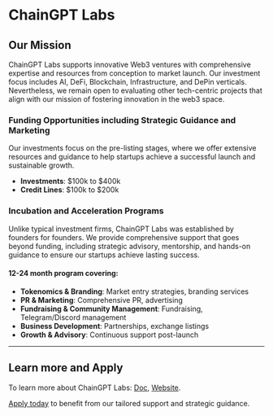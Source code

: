 # ChainGPT Labs

## Our Mission

ChainGPT Labs supports innovative Web3 ventures with comprehensive expertise and resources from conception to market launch. Our investment focus includes AI, DeFi, Blockchain, Infrastructure, and DePin verticals. Nevertheless, we remain open to evaluating other tech-centric projects that align with our mission of fostering innovation in the web3 space.

### Funding Opportunities including Strategic Guidance and Marketing

Our investments focus on the pre-listing stages, where we offer extensive resources and guidance to help startups achieve a successful launch and sustainable growth.

* **Investments**: $100k to $400k
* **Credit Lines**: $100k to $200k

### Incubation and Acceleration Programs

Unlike typical investment firms, ChainGPT Labs was established by founders for founders. We provide comprehensive support that goes beyond funding, including strategic advisory, mentorship, and hands-on guidance to ensure our startups achieve lasting success.

#### 12-24 month program covering:

* **Tokenomics & Branding**: Market entry strategies, branding services
* **PR & Marketing**: Comprehensive PR, advertising
* **Fundraising & Community Management**: Fundraising, Telegram/Discord management
* **Business Development**: Partnerships, exchange listings
* **Growth & Advisory**: Continuous support post-launch



***

## Learn more and Apply

To learn more about ChainGPT Labs: [Doc](../../the-ecosystem/chaingpt-labs/), [Website](https://labs.chaingpt.org/).

[Apply today](https://labs.chaingpt.org/) to benefit from our tailored support and strategic guidance.
